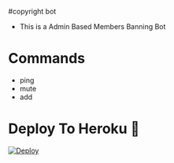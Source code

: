 #copyright bot 

- This is a Admin Based Members Banning Bot 
 
# Commands
- ping
- mute
- add

# Deploy To Heroku 🚀
[![Deploy](https://www.herokucdn.com/deploy/button.svg)](https://dashboard.heroku.com/new?template=https://github.com/Notookk/Dkd)

